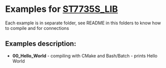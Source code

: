 # Examples for [ST7735S_LIB](https://github.com/HalmonCelman/ST7735S_LIB)

Each example is in separate folder, see README in this folders to know how to compile and for connections

## Examples description:
- **00_Hello_World** - compiling with CMake and Bash/Batch - prints Hello World